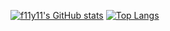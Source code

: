 <!--
**f11y11/f11y11** is a ✨ _special_ ✨ repository because its `README.md` (this file) appears on your GitHub profile.

Here are some ideas to get you started:

- 🔭 I’m currently working on ...
- 🌱 I’m currently learning ...
- 👯 I’m looking to collaborate on ...
- 🤔 I’m looking for help with ...
- 💬 Ask me about ...
- 📫 How to reach me: ...
- 😄 Pronouns: ...
- ⚡ Fun fact: ...
-->

[![f11y11's GitHub stats](https://github-readme-stats.vercel.app/api?username=f11y11&count-private=true&show_icons=true&hide_rank=true&hide_title=true)](https://github.com/f11y11/)
[![Top Langs](https://github-readme-stats.vercel.app/api/top-langs/?username=f11y11&layout=compact&theme=synthwave)](https://github.com/f11y11/)
 
